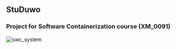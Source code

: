 ## StuDuwo

### Project for Software Containerization course (XM_0091)
![swc_system](https://github.com/ritulS/StuDuwo/assets/65593568/a88c2bfe-8289-481a-9314-cd026485d509)
